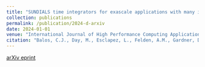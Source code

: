 ```yaml
---
title: "SUNDIALS time integrators for exascale applications with many independent ODE systems"
collection: publications
permalink: /publication/2024-d-arxiv
date: 2024-01-01
venue: "International Journal of High Performance Computing Applications"
citation: "Balos, C.J., Day, M., Esclapez, L., Felden, A.M., Gardner, D.J., Hassanaly, M., Reynolds, D.R., Rood, J., Sexton, J.M., Wimer, N.T., Woodward, C.S. (2024). &quot;SUNDIALS Time Integrators for Exascale Applications with Many Independent ODE Systems; <i>International Journal of High Performance Computing Applications</i> (accepted)."
---
```


[arXiv eprint](https://arxiv.org/abs/2405.01713)
